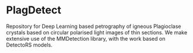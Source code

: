 # PlagDetect

Repository for Deep Learning based petrography of igneous Plagioclase crystals based on circular polarised light images of thin sections. We make extensive use of the MMDetection library, with the work based on DetectoRS models.


